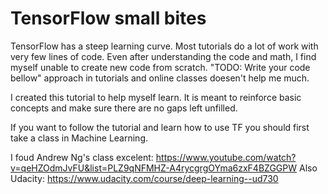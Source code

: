# TensorFlow small bites

TensorFlow has a steep learning curve. Most tutorials do a lot of work with very few lines of code. Even after understanding the code and math, I find myself unable to create new code from scratch. "TODO: Write your code bellow" approach in tutorials and online classes doesen't help me much.

I created this tutorial to help myself learn. It is meant to reinforce basic concepts and make sure there are no gaps left unfilled.

If you want to follow the tutorial and learn how to use TF you should first take a class in Machine Learning.

I foud Andrew Ng's class excelent: https://www.youtube.com/watch?v=qeHZOdmJvFU&list=PLZ9qNFMHZ-A4rycgrgOYma6zxF4BZGGPW
Also Udacity: https://www.udacity.com/course/deep-learning--ud730

